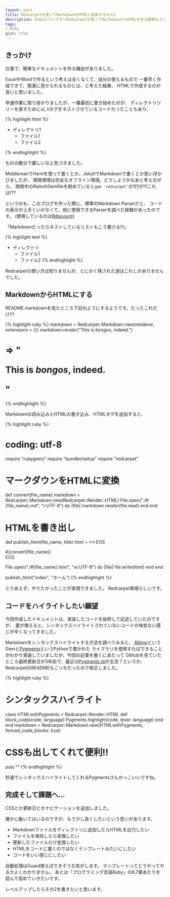 ```yaml
---
layout: post
title: Redcarpetを使ってMarkdownをHTMLに変換するその1
description: RubyのライブラリRedcarpetを使ってMarkdownからHTMLを作る簡単なスクリプトを作る話
tags:
- Ruby
gist: true
---
```


## きっかけ

仕事で、簡単なドキュメントを作る機会がありました。

ExcelやWordで作るという考えは全くなくて、自分の使えるもので
一番早く作成できて、簡潔に見せられるものとは、と考えた結果、
HTMLで作成するのが良いと思いました。

早速作業に取り掛かりましたが、一番最初に書き始めたのが、
ディレクトリツリーを表すためにul, liタグをネストさせているコードだったこともあり、

{% highlight html %}
<ul>
  <li>
    ディレクトリ1
    <ul>
      <li>ファイル1</li>
      <li>ファイル2</li>
    </ul>
  </li>
  <!-- 以下延々と続く気配 -->
</ul>
{% endhighlight %}

ものの数分で厳しいなと気づきました。

MiddlemanでHamlを使って書くとか、JekyllでMarkdownで書くとか思い浮かびましたが、
開発環境は完全なオフライン環境。どうしようかなあと考えながら、
開発中のRailsのGemfileを眺めていると`gem 'redcarpet'`の1行が!!!これは!??

というのも、このブログを作った際に、標準のMarkdown Parserだと、
コードの表示が上手くいかなくて、他に使用できるParserを調べた経験があったのです。
(使用しているのは[Rdiscount][rdiscount])

「Markdownだったらネストしているリストもこう書ける!!!」

{% highlight text %}
* ディレクトリ
    * ファイル1
    * ファイル2
{% endhighlight %}

Redcarpetの使い方は知りませんが、とにかく残された道はこれしかありませんでした。

## MarkdownからHTMLにする

README.markdownを見たところ下記のようにするようです。たったこれだけ??

{% highlight ruby %}
markdown = Redcarpet::Markdown.new(renderer, extensions = {})
markdown.render("This is *bongos*, indeed.")
# => "<p>This is <em>bongos</em>, indeed.</p>"
{% endhighlight %}

Markdownの読み込みとHTMLの書き込み、HTMLタグを追加すると、

{% highlight ruby %}
# coding: utf-8
require "rubygems"
require "bundler/setup"
require "redcarpet"

# マークダウンをHTMLに変換
def convert(file_name)
  markdown = Redcarpet::Markdown.new(Redcarpet::Render::HTML)
  File.open("./#{file_name}.md", "r:UTF-8") do |file|
    markdown.render(file.read)
  end
end

# HTMLを書き出し
def publish_html(file_name, title)
  html = <<-EOS
<html>
  <title>#{title}</title>
  <meta charset="utf-8">
  <div>#{convert(file_name)}</div>
  EOS

  File.open("./#{file_name}.html", "w:UTF-8") do |file|
    file.write(html)
  end
end

publish_html("index", "ホーム")
{% endhighlight %}

とりあえず、やりたかったことが実現できました。
Redcarpet素晴らしいです。

## コードをハイライトしたい願望

今回作成したドキュメントは、実装したコードを抜粋して記述していたのですが、
量が増えると、シンタックスハイライトされていないコードの味気ない感じが辛くなってきました。

Markdownをシンタックスハイライトする方法を調べてみると、
[Albino][albino]というGemと[Pygments][pygments]というPythonで書かれた
ライブラリを使用すればできることがわかり実装していましたが、今回の記事を書くにあたって
Githubを見ていたところ最終更新日が3年前で、最近は[Pygments.rb][pygmentsrb]が主流？というか、
RedcarpetのREADMEもこっちだったので修正しました。

{% highlight ruby %}
# シンタックスハイライト
class HTMLwithPygments < Redcarpet::Render::HTML
  def block_code(code, language)
    Pygments.highlight(code, lexer: language)
  end
end
markdown = Redcarpet::Markdown.new(HTMLwithPygments, fenced_code_blocks: true)

# CSSも出してくれて便利!!
puts "<style>#{Pygments.css('.highlight', style: 'monokai')}</style>"
{% endhighlight %}

秒速でシンタックスハイライトしてくれるPygmentsさんかっこいいですね。

## 完成そして課題へ...

CSSとか更新日とかナビゲーションを追加しました。

<amp-gist
    data-gistid="d1efcf8364c673257235"
    layout="fixed-height"
    height="225">
</amp-gist>

確かに動いてはいるのですが、もう少し良くしたいという思いがあります。

* Markdownファイルをディレクトリに追加したらHTMLを出力したい
* ファイルを保存したら変換したい
* 更新したファイルだけ変換したい
* HTMLをコードに書くのではなくテンプレートみたいにしたい
* コードをいい感じにしたい

自動処理はGuard使えばできそうな気がします。
テンプレートってどうやってやるかよくわかりません。
あとは「プログラミング言語Ruby」の6,7章あたりを読んで高めていきたいです。

レベルアップしたらその2を書きたいと思います。


[rdiscount]: https://github.com/davidfstr/rdiscount
[pygments]: http://pygments.org/
[albino]: https://github.com/github/albino
[pygmentsrb]: https://github.com/tmm1/pygments.rb
